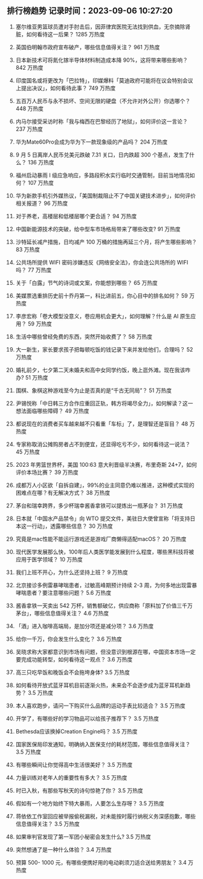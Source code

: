 
## 排行榜趋势 记录时间：2023-09-06 10:27:20
  
  1. 塞尔维亚男篮球员遭对手肘击后，因菲律宾医院无法找到供血，无奈摘除肾脏，如何看待这一后果？ 1285 万热度
    
  2. 英国伯明翰市政府宣布破产，哪些信息值得关注？ 961 万热度
    
  3. 日本新技术可将氮化镓半导体材料制造成本降 90%，这将带来哪些影响？ 842 万热度
    
  4. 印度国名或将更改为「巴拉特」，印媒爆料「莫迪政府可能将在议会特别会议上提出决议」，如何看待此事？ 749 万热度
    
  5. 五百万人民币与永不损坏、空间无限的硬盘（不允许对外公开）你选哪个？ 448 万热度
    
  6. 内马尔接受采访时称「我与梅西在巴黎经历了地狱」，如何评价这一言论？ 237 万热度
    
  7. 华为Mate60Pro会成为华为下一款现象级的产品吗？ 204 万热度
    
  8. 9 月 5 日离岸人民币兑美元跌破 7.31 关口，日内跌超 300 个基点，发生了什么？ 136 万热度
    
  9. 福州启动暴雨 Ⅰ 级应急响应，多路段积水实行临时交通管制，目前当地情况如何？ 107 万热度
    
  10. 华为新款手机引外媒热议，「美国制裁阻止不了中国关键技术进步」，如何评价相关报道？ 96 万热度
    
  11. 对于养老，高楼层和低楼层哪个更合适？ 94 万热度
    
  12. 中国新能源技术的突破，给中型车市场格局带来了哪些改变? 91 万热度
    
  13. 沙特延长减产措施，日均减产 100 万桶的措施再延三个月，将产生哪些影响？ 83 万热度
    
  14. 公共场所提供 WIFI 密码涉嫌违反《网络安全法》，你会连公共场所的 WIFI 吗？ 77 万热度
    
  15. 关于「白露」节气的诗词或文案，你能想到哪些？ 65 万热度
    
  16. 美媒票选重排历史前十乔丹第一，科比进前五，你心目中的排名如何？ 59 万热度
    
  17. 李彦宏称「卷大模型没意义，卷应用机会更大」，如何理解？什么是 AI 原生应用？ 59 万热度
    
  18. 生活中哪些曾经免费的东西，突然开始收费了？ 58 万热度
    
  19. 大一新生，家长要求孩子把每顿吃饭的钱记录下来并发给他们，合理吗？ 52 万热度
    
  20. 婚礼前夕，七夕第二天未婚夫和高中女同学约饭，晚上逛外滩。现在我该咋办? 51 万热度
    
  21. 围棋、象棋这种游戏至今为止是否真的是“千古无同局”？ 51 万热度
    
  22. 尹锡悦称「中日韩三方合作应重回正轨，韩方将竭尽全力」，如何解读？这一想法面临哪些障碍？ 49 万热度
    
  23. 都说现在的消费者买车越来越不只看重「车标」了，是理智还是盲目？ 48 万热度
    
  24. 专家称取消公摊购房者占不到便宜，还显得吃亏不少，如何看待这一说法？ 45 万热度
    
  25. 2023 年男篮世界杯，美国 100:63 意大利晋级半决赛，布里奇斯 24+7，如何评价本场比赛？ 39 万热度
    
  26. 成都万人小区欲「自拆自建」，99%的业主同意仍难以推进，这种模式实现的困难点在哪？有无解决方式？ 38 万热度
    
  27. 茅台和瑞幸跨界，多少杯瑞幸酱香拿铁可以提炼出一瓶茅台？ 31 万热度
    
  28. 日本就「中国水产品禁令」向 WTO 提交文件，美驻日大使曾宣称「将支持日本这一行动」，透露哪些信息？ 30 万热度
    
  29. 究竟是mac性能不能运行游戏还是游戏厂商懒得适配macOS？ 20 万热度
    
  30. 现代医学发展那么快，100年后人类医学能发展到什么程度，哪些黑科技将被应用于医学领域？ 10 万热度
    
  31. 我们上班不开心，为什么还坚持上班？ 9 万热度
    
  32. 北京接诊多例雷暴哮喘患者，过敏高峰期预计持续 2-3 周，为何多地出现雷暴哮喘患者？要注意哪些问题？ 5.6 万热度
    
  33. 酱香拿铁一天卖出 542 万杯，销售额破亿，供应商称「原料加了价值三千万茅台」，哪些信息值得关注？ 4.6 万热度
    
  34. 「酒」进入咖啡高端局，是加分项还是减分项？ 3.6 万热度
    
  35. 给你一千万，你会发生什么变化？ 3.6 万热度
    
  36. 吴晓求称大家都意识到市场有问题，但没意识到根源在哪，中国资本市场一定要完成功能转型，如何看待这一观点？ 3.6 万热度
    
  37. 高三只吃早饭和晚饭会不会拖垮身体? 3.5 万热度
    
  38. 如何看待开放式蓝牙耳机目前逐渐火热，未来会不会逐步成为蓝牙耳机新趋势？ 3.5 万热度
    
  39. 本人喜欢跑步，请问一下购买什么品牌的运动手表比较适合？ 3.5 万热度
    
  40. 开学了，有哪些好的学习物品可以给孩子推荐下？ 3.5 万热度
    
  41. Bethesda应该换掉Creation Engine吗？ 3.5 万热度
    
  42. 国家医保局印发通知，明确纳入医保支付的耗材范围，哪些信息值得关注？ 3.5 万热度
    
  43. 有哪些瞬间让你觉得高中生活很美好？ 3.5 万热度
    
  44. 力量训练对老年人的重要性有多大？ 3.5 万热度
    
  45. 时已入秋，有那些写秋天的诗句惊艳了你？ 3.5 万热度
    
  46. 假如有一个地方始终下特大暴雨，人要怎么生存呀？ 3.5 万热度
    
  47. 蒋依依工作室回应被举报偷税漏税，对未能按时履行纳税义务深感抱歉，哪些信息值得关注？ 3.5 万热度
    
  48. 如果审判官发现了第一军团小秘密会发生什么? 3.5 万热度
    
  49. 突然想通了是一种什么体验？ 3.4 万热度
    
  50. 预算 500- 1000 元，有哪些便携好用的电动剃须刀适合送给男朋友？ 3.4 万热度
    